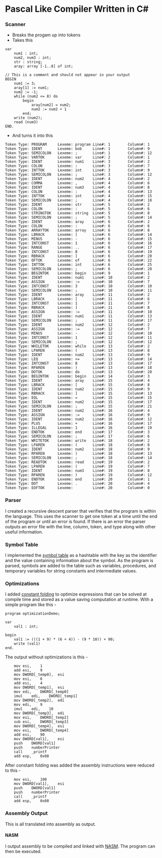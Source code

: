 # Pascal Like Compiler Written in C#

### Scanner

* Breaks the progam up into tokens
* Takes this
```program bob;
var
	num1 : int;
	num2, num3 : int;
	str : string;
	aray: array [-1..8] of int;

// This is a comment and should not appear in your output
BEGIN
	num1 := 3;
	aray[1] := num1;
	num2 := -1;
	while (num2 <= 8) do
		begin
			aray[num2] = num2;
			num2 := num2 + 1
		end;
	write (num2);
	read (num3)
END.
```
* And turns it into this
```
Token Type: PROGRAM     Lexeme: program Line#: 1        Column#: 1
Token Type: IDENT       Lexeme: bob     Line#: 1        Column#: 9
Token Type: SEMICOLON   Lexeme: ;       Line#: 1        Column#: 12
Token Type: VARTOK      Lexeme: var     Line#: 2        Column#: 1
Token Type: IDENT       Lexeme: num1    Line#: 3        Column#: 2
Token Type: COLON       Lexeme: :       Line#: 3        Column#: 7
Token Type: INTTOK      Lexeme: int     Line#: 3        Column#: 9
Token Type: SEMICOLON   Lexeme: ;       Line#: 3        Column#: 12
Token Type: IDENT       Lexeme: num2    Line#: 4        Column#: 2
Token Type: COMMA       Lexeme: ,       Line#: 4        Column#: 6
Token Type: IDENT       Lexeme: num3    Line#: 4        Column#: 8
Token Type: COLON       Lexeme: :       Line#: 4        Column#: 13
Token Type: INTTOK      Lexeme: int     Line#: 4        Column#: 15
Token Type: SEMICOLON   Lexeme: ;       Line#: 4        Column#: 18
Token Type: IDENT       Lexeme: str     Line#: 5        Column#: 2
Token Type: COLON       Lexeme: :       Line#: 5        Column#: 6
Token Type: STRINGTOK   Lexeme: string  Line#: 5        Column#: 8
Token Type: SEMICOLON   Lexeme: ;       Line#: 5        Column#: 14
Token Type: IDENT       Lexeme: aray    Line#: 6        Column#: 2
Token Type: COLON       Lexeme: :       Line#: 6        Column#: 6
Token Type: ARRAYTOK    Lexeme: array   Line#: 6        Column#: 8
Token Type: LBRACK      Lexeme: [       Line#: 6        Column#: 14
Token Type: MINUS       Lexeme: -       Line#: 6        Column#: 15
Token Type: INTCONST    Lexeme: 1       Line#: 6        Column#: 16
Token Type: RANGE       Lexeme: ..      Line#: 6        Column#: 17
Token Type: INTCONST    Lexeme: 8       Line#: 6        Column#: 19
Token Type: RBRACK      Lexeme: ]       Line#: 6        Column#: 20
Token Type: OFTOK       Lexeme: of      Line#: 6        Column#: 22
Token Type: INTTOK      Lexeme: int     Line#: 6        Column#: 25
Token Type: SEMICOLON   Lexeme: ;       Line#: 6        Column#: 28
Token Type: BEGINTOK    Lexeme: begin   Line#: 9        Column#: 1
Token Type: IDENT       Lexeme: num1    Line#: 10       Column#: 2
Token Type: ASSIGN      Lexeme: :=      Line#: 10       Column#: 7
Token Type: INTCONST    Lexeme: 3       Line#: 10       Column#: 10
Token Type: SEMICOLON   Lexeme: ;       Line#: 10       Column#: 11
Token Type: IDENT       Lexeme: aray    Line#: 11       Column#: 2
Token Type: LBRACK      Lexeme: [       Line#: 11       Column#: 6
Token Type: INTCONST    Lexeme: 1       Line#: 11       Column#: 7
Token Type: RBRACK      Lexeme: ]       Line#: 11       Column#: 8
Token Type: ASSIGN      Lexeme: :=      Line#: 11       Column#: 10
Token Type: IDENT       Lexeme: num1    Line#: 11       Column#: 13
Token Type: SEMICOLON   Lexeme: ;       Line#: 11       Column#: 17
Token Type: IDENT       Lexeme: num2    Line#: 12       Column#: 2
Token Type: ASSIGN      Lexeme: :=      Line#: 12       Column#: 7
Token Type: MINUS       Lexeme: -       Line#: 12       Column#: 10
Token Type: INTCONST    Lexeme: 1       Line#: 12       Column#: 11
Token Type: SEMICOLON   Lexeme: ;       Line#: 12       Column#: 12
Token Type: WHILETOK    Lexeme: while   Line#: 13       Column#: 2
Token Type: LPAREN      Lexeme: (       Line#: 13       Column#: 8
Token Type: IDENT       Lexeme: num2    Line#: 13       Column#: 9
Token Type: LEQ         Lexeme: <=      Line#: 13       Column#: 14
Token Type: INTCONST    Lexeme: 8       Line#: 13       Column#: 17
Token Type: RPAREN      Lexeme: )       Line#: 13       Column#: 18
Token Type: DOTOK       Lexeme: do      Line#: 13       Column#: 20
Token Type: BEGINTOK    Lexeme: begin   Line#: 14       Column#: 3
Token Type: IDENT       Lexeme: aray    Line#: 15       Column#: 4
Token Type: LBRACK      Lexeme: [       Line#: 15       Column#: 8
Token Type: IDENT       Lexeme: num2    Line#: 15       Column#: 9
Token Type: RBRACK      Lexeme: ]       Line#: 15       Column#: 13
Token Type: EQL         Lexeme: =       Line#: 15       Column#: 15
Token Type: IDENT       Lexeme: num2    Line#: 15       Column#: 17
Token Type: SEMICOLON   Lexeme: ;       Line#: 15       Column#: 21
Token Type: IDENT       Lexeme: num2    Line#: 16       Column#: 4
Token Type: ASSIGN      Lexeme: :=      Line#: 16       Column#: 9
Token Type: IDENT       Lexeme: num2    Line#: 16       Column#: 12
Token Type: PLUS        Lexeme: +       Line#: 16       Column#: 17
Token Type: ILLEGAL     Lexeme: 1       Line#: 16       Column#: 19
Token Type: ENDTOK      Lexeme: end     Line#: 17       Column#: 3
Token Type: SEMICOLON   Lexeme: ;       Line#: 17       Column#: 6
Token Type: WRITETOK    Lexeme: write   Line#: 18       Column#: 2
Token Type: LPAREN      Lexeme: (       Line#: 18       Column#: 8
Token Type: IDENT       Lexeme: num2    Line#: 18       Column#: 9
Token Type: RPAREN      Lexeme: )       Line#: 18       Column#: 13
Token Type: SEMICOLON   Lexeme: ;       Line#: 18       Column#: 14
Token Type: READTOK     Lexeme: read    Line#: 19       Column#: 2
Token Type: LPAREN      Lexeme: (       Line#: 19       Column#: 7
Token Type: IDENT       Lexeme: num3    Line#: 19       Column#: 8
Token Type: RPAREN      Lexeme: )       Line#: 19       Column#: 12
Token Type: ENDTOK      Lexeme: end     Line#: 20       Column#: 1
Token Type: DOT         Lexeme: .       Line#: 20       Column#: 4
Token Type: EOFTOK      Lexeme:         Line#: 20       Column#: 0
```

### Parser

I created a recursive descent parser that verifies that the program is within the language.
This uses the scanner to get one token at a time until the end of the program or until an error is found.
If there is an error the parser outputs an error file with the line, column, token, and type along with other useful information.


### Symbol Table

I implemented the [symbol table](https://en.wikipedia.org/wiki/Symbol_table) as a hashtable with the key as the identifier and the value containing information about the symbol.
As the program is parsed, symbols are added to the table such as variables, procedures, and temporary variables for string constants and intermediate values.

### Optimizations

I added [constant folding](https://en.wikipedia.org/wiki/Constant_folding) to optimize expressions that can be solved at compile time and stored as a value saving computation at runtime.
With a simple program like this - 
```
program optimizationDemo;

var
	val1 : int;
	
begin
	val1 := (((1 + 9) * (6 + 4)) - (9 * 10)) + 90;
	write (val1)
end.
```
The output without optimizations is this - 
```
	mov	esi,	1
	add	esi,	9
	mov	DWORD[_temp0],	esi
	mov	esi,	6
	add	esi,	4
	mov	DWORD[_temp1],	esi
	mov	edi,	DWORD[_temp0]
	imul	edi,	DWORD[_temp1]
	mov	DWORD[_temp2],	edi
	mov	edi,	9
	imul	edi,	10
	mov	DWORD[_temp3],	edi
	mov	esi,	DWORD[_temp2]
	sub	esi,	DWORD[_temp3]
	mov	DWORD[_temp4],	esi
	mov	esi,	DWORD[_temp4]
	add	esi,	90
	mov	DWORD[val1],	esi
	push	DWORD[val1]
	push	numberPrinter
	call	_printf
	add	esp,	0x08
```
After constant folding was added the assembly instructions were reduced to this - 
```
	mov	esi,	100
	mov	DWORD[val1],	esi
	push	DWORD[val1]
	push	numberPrinter
	call	_printf
	add	esp,	0x08
```

### Assembly Output

This is all translated into assembly as output.

#### NASM

I output assembly to be compiled and linked with [NASM](https://en.wikipedia.org/wiki/Netwide_Assembler).
The program can then be executed.




